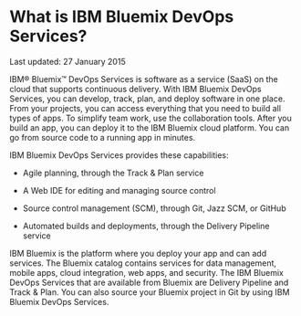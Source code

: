 # What is IBM Bluemix DevOps Services?

Last updated: 27 January 2015

IBM&reg; Bluemix&trade; DevOps Services is software as a service (SaaS) on the cloud that supports continuous delivery. With IBM Bluemix DevOps Services, you can develop, track, plan, and deploy software in one place.
From your projects, you can access everything that you need to build all types of apps. To simplify team work, use the collaboration tools. After you build an app, you can deploy it to the IBM Bluemix cloud platform. You can go from source code to a running app in minutes. 

IBM Bluemix DevOps Services provides these capabilities:

* Agile planning, through the Track & Plan service 
<!-- <image of quick planner>  -->

* A Web IDE for editing and managing source control 
<!-- <image of web ide>  -->

* Source control management (SCM), through Git, Jazz SCM, or GitHub 
<!--<image of git? Command line> -->

* Automated builds and deployments, through the Delivery Pipeline service 
<!--<image of build and deploy page>  -->

IBM Bluemix is the platform where you deploy your app and can add services. The Bluemix catalog contains services for data management, mobile apps, cloud integration, web apps, and security.  The IBM Bluemix DevOps Services that are available from Bluemix are Delivery Pipeline and Track & Plan.  You can also source your Bluemix project in Git by using IBM Bluemix DevOps Services.
